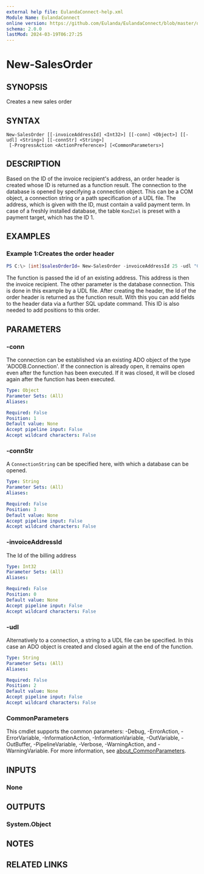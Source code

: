 ```yaml
---
external help file: EulandaConnect-help.xml
Module Name: EulandaConnect
online version: https://github.com/Eulanda/EulandaConnect/blob/master/docs/New-SalesOrder.md
schema: 2.0.0
lastMod: 2024-03-19T06:27:25
---
```


# New-SalesOrder

## SYNOPSIS
Creates a new sales order

## SYNTAX

```
New-SalesOrder [[-invoiceAddressId] <Int32>] [[-conn] <Object>] [[-udl] <String>] [[-connStr] <String>]
 [-ProgressAction <ActionPreference>] [<CommonParameters>]
```

## DESCRIPTION
Based on the ID of the invoice recipient's address, an order header is created whose ID is returned as a function result. The connection to the database is opened by specifying a connection object. This can be a COM object, a connection string or a path specification of a UDL file.
The address, which is given with the ID, must contain a valid payment term. In case of a freshly installed database, the table `KonZiel` is preset with a payment target, which has the ID 1.

## EXAMPLES

### Example 1:Creates the order header
```powershell
PS C:\> [int]$salesOrderId= New-SalesOrder -invoiceAddressId 25 -udl "C:\temp\Eulanda_1 JohnDoe.udl"
```

The function is passed the id of an existing address. This address is then the invoice recipient. The other parameter is the database connection. This is done in this example by a UDL file. After creating the header, the Id of the order header is returned as the function result. With this you can add fields to the header data via a further SQL update command. 
This ID is also needed to add positions to this order.

## PARAMETERS

### -conn
The connection can be established via an existing ADO object of the type 'ADODB.Connection'. If the connection is already open, it remains open even after the function has been executed. If it was closed, it will be closed again after the function has been executed.

```yaml
Type: Object
Parameter Sets: (All)
Aliases:

Required: False
Position: 1
Default value: None
Accept pipeline input: False
Accept wildcard characters: False
```

### -connStr
A `ConnectionString` can be specified here, with which a database can be opened.

```yaml
Type: String
Parameter Sets: (All)
Aliases:

Required: False
Position: 3
Default value: None
Accept pipeline input: False
Accept wildcard characters: False
```

### -invoiceAddressId
The Id of the billing address

```yaml
Type: Int32
Parameter Sets: (All)
Aliases:

Required: False
Position: 0
Default value: None
Accept pipeline input: False
Accept wildcard characters: False
```

### -udl
Alternatively to a connection, a string to a UDL file can be specified. In this case an ADO object is created and closed again at the end of the function.

```yaml
Type: String
Parameter Sets: (All)
Aliases:

Required: False
Position: 2
Default value: None
Accept pipeline input: False
Accept wildcard characters: False
```


### CommonParameters
This cmdlet supports the common parameters: -Debug, -ErrorAction, -ErrorVariable, -InformationAction, -InformationVariable, -OutVariable, -OutBuffer, -PipelineVariable, -Verbose, -WarningAction, and -WarningVariable. For more information, see [about_CommonParameters](http://go.microsoft.com/fwlink/?LinkID=113216).

## INPUTS

### None

## OUTPUTS

### System.Object
## NOTES

## RELATED LINKS


